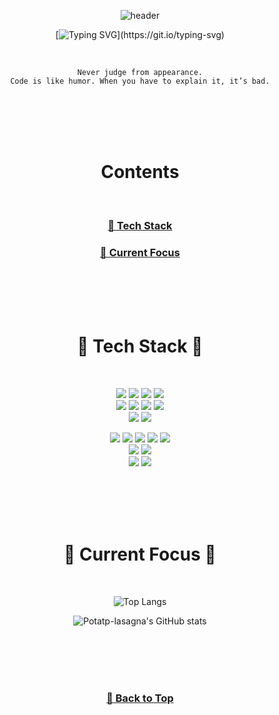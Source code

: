 <div align="center">

![header](https://capsule-render.vercel.app/api?type=waving&color=gradient&customColorList=3&height=100&section=header&text=&fontSize=90&fontAlignY=44)

[![Typing SVG](https://readme-typing-svg.demolab.com?font=Silkscreen&size=28&pause=1000&color=50DACC&center=true&width=720&height=48&lines=Never+judge+from+appearances.+;Code+is+like+humor.;When+you+have+to+explain+it%2C+it%E2%80%99s+bad.)](https://git.io/typing-svg)

<br>

`Never judge from appearance.`<br>
`Code is like humor. When you have to explain it, it’s bad.`

<br><br><br><br>


Contents
===
<br>

### [🍞 Tech Stack](#-Tech-Stack)

### [🍕 Current Focus](#-Current-Focus)

<br><br><br><br>

🍞 Tech Stack 🍞
===
<br>

<img src="https://img.shields.io/badge/html5-E34F26?style=for-the-badge&logo=html5&logoColor=white"> <img src="https://img.shields.io/badge/css-663399?style=for-the-badge&logo=css&logoColor=white"> <img src="https://img.shields.io/badge/react-0f2f4f?style=for-the-badge&logo=react&logoColor=61DAFB"> <img src="https://img.shields.io/badge/vite-646CFF?style=for-the-badge&logo=vite&logoColor=white"> <br>
<img src="https://img.shields.io/badge/java-007396?style=for-the-badge&logo=java&logoColor=white"> <img src="https://img.shields.io/badge/javascript-F7DF1E?style=for-the-badge&logo=javascript&logoColor=121212"> <img src="https://img.shields.io/badge/jQuery-0769AD?style=for-the-badge&logo=jquery&logoColor=white"> <img src="https://img.shields.io/badge/python-3776AB?style=for-the-badge&logo=python&logoColor=white"> <br>
<img src="https://img.shields.io/badge/Spring%20Boot-6DB33F?style=for-the-badge&logo=springboot&logoColor=white"> <img src="https://img.shields.io/badge/apachetomcat-F8DC75?style=for-the-badge&logo=apachetomcat&logoColor=black"> <br>

<img src="https://img.shields.io/badge/VS%20Code-007ACC?style=for-the-badge&logo=visualstudiocode&logoColor=white"> <img src="https://img.shields.io/badge/Eclipse%20IDE-2C2255?style=for-the-badge&logo=eclipse&logoColor=white"> <img src="https://img.shields.io/badge/eGovFrame-0077B5?style=for-the-badge"> <img src="https://img.shields.io/badge/jupyter-DF3F00?style=for-the-badge&logo=jupyter&logoColor=white"> <img src="https://img.shields.io/badge/Google%20Colab-F9AB00?style=for-the-badge&logo=googlecolab&logoColor=white"> <br>
<img src="https://img.shields.io/badge/mysql-4479A1?style=for-the-badge&logo=mysql&logoColor=white"> <img src="https://img.shields.io/badge/MySQL%20Workbench-004D8C?style=for-the-badge&logo=mysql&logoColor=white">  <br>
<img src="https://img.shields.io/badge/github-181717?style=for-the-badge&logo=github&logoColor=white"> <img src="https://img.shields.io/badge/Figma-F24E1E?style=for-the-badge&logo=figma&logoColor=white"> <br>

<br><br><br><br>

🍕 Current Focus 🍕
===
<br>

![Top Langs](https://github-readme-stats.vercel.app/api/top-langs/?username=potato-lasagna&layout=compact&theme=transparent&border_color=6af5&title_color=4fa0ed&text_color=A3BFD9)

![Potatp-lasagna's GitHub stats](https://github-readme-stats.vercel.app/api?username=potato-lasagna&show_icons=true&theme=transparent&rank_icon=github&locale=kr&hide=stars,contribs&border_color=6af5&custom_title=Potato%20Status&title_color=4fa0ed&text_color=A3BFD9)

<br><br><br><br>

### [🧊 Back to Top](#-Contents)

</div>
 
